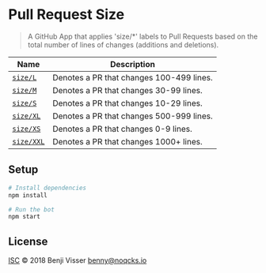 # Pull Request Size

> A GitHub App that applies 'size/\*' labels to Pull Requests based on the total number of lines of changes (additions and deletions).

| Name | Description |
| ---- | ----------- |
| <a id="size/L" href="#size/L">`size/L`</a> | Denotes a PR that changes 100-499 lines. |
| <a id="size/M" href="#size/M">`size/M`</a> | Denotes a PR that changes 30-99 lines. |
| <a id="size/S" href="#size/S">`size/S`</a> | Denotes a PR that changes 10-29 lines. |
| <a id="size/XL" href="#size/XL">`size/XL`</a> | Denotes a PR that changes 500-999 lines. |
| <a id="size/XS" href="#size/XS">`size/XS`</a> | Denotes a PR that changes 0-9 lines. |
| <a id="size/XXL" href="#size/XXL">`size/XXL`</a> | Denotes a PR that changes 1000+ lines. |

## Setup

```sh
# Install dependencies
npm install

# Run the bot
npm start
```

## License

[ISC](LICENSE) © 2018 Benji Visser <benny@noqcks.io>
